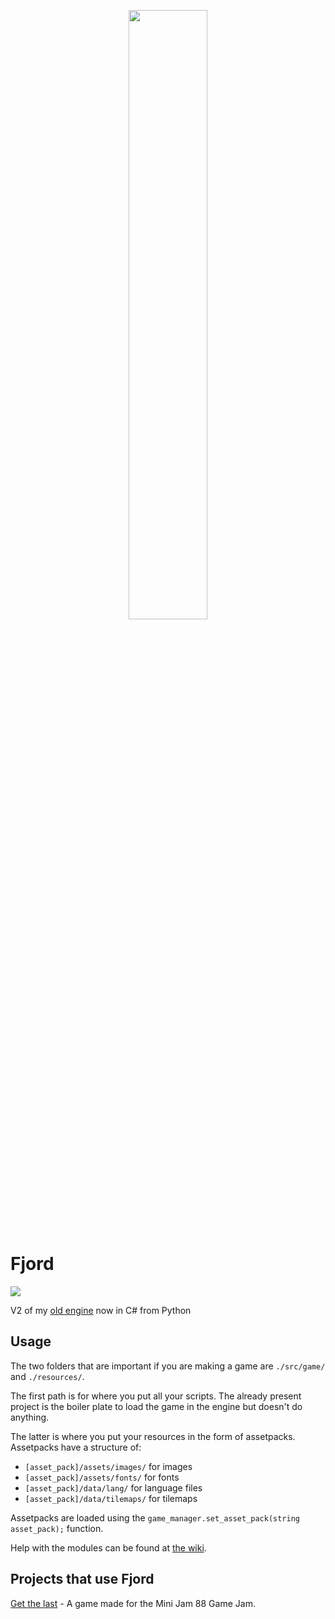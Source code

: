 <p align="center">
 <img src=https://i.imgur.com/dhYU9ni.png width=50% height=50%>
</p>

# Fjord

<img src=https://img.shields.io/github/workflow/status/willmexe/Fjord/build/main>

V2 of my <a href=https://github.com/willmexe/Game-Engine>old engine</a> now in C# from Python
 
## Usage

The two folders that are important if you are making a game are
`./src/game/` and `./resources/`.

The first path is for where you put all your scripts. 
The already present project is the boiler plate to load the game in the engine but doesn't do anything.

The latter is where you put your resources in the form of assetpacks.
Assetpacks have a structure of:
* `[asset_pack]/assets/images/` for images
* `[asset_pack]/assets/fonts/` for fonts
* `[asset_pack]/data/lang/` for language files
* `[asset_pack]/data/tilemaps/` for tilemaps

Assetpacks are loaded using the `game_manager.set_asset_pack(string asset_pack);` function.

Help with the modules can be found at [the wiki](https://github.com/willmexe/Fjord/wiki).

## Projects that use Fjord

[Get the last](https://github.com/willmexe/Mini-Jam-88) - A game made for the Mini Jam 88 Game Jam.
